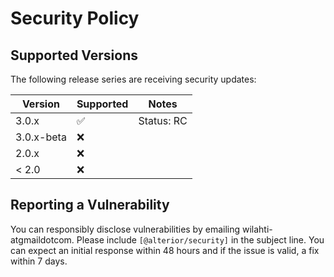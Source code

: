 # Security Policy

## Supported Versions

The following release series are receiving security updates:

| Version      | Supported          | Notes                    |
| ------------ | ------------------ | ------------------------ |
| 3.0.x        | :white_check_mark: | Status: RC |
| 3.0.x-beta   | :x:                |                          |
| 2.0.x        | :x:                |                          |
| < 2.0        | :x:                |                          |

## Reporting a Vulnerability

You can responsibly disclose vulnerabilities by emailing wilahti-atgmaildotcom.
Please include `[@alterior/security]` in the subject line. You can expect an initial 
response within 48 hours and if the issue is valid, a fix within 7 days.
